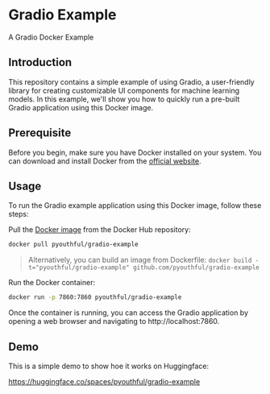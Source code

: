 # Gradio Example
A Gradio Docker Example

## Introduction

This repository contains a simple example of using Gradio, a user-friendly library for creating customizable UI components for machine learning models. In this example, we'll show you how to quickly run a pre-built Gradio application using this Docker image.

## Prerequisite

Before you begin, make sure you have Docker installed on your system. You can download and install Docker from the [official website](https://www.docker.com/get-started).

## Usage

To run the Gradio example application using this Docker image, follow these steps:

Pull the [Docker image]([https://hub.docker.com/repository/docker/pyouthful/gradio-example](https://hub.docker.com/repository/docker/pyouthful/gradio-example/tags?page=1&ordering=last_updated)) from the Docker Hub repository:
```bash
docker pull pyouthful/gradio-example
```
> Alternatively, you can build an image from Dockerfile: `docker build -t="pyouthful/gradio-example" github.com/pyouthful/gradio-example`

Run the Docker container:
```bash
docker run -p 7860:7860 pyouthful/gradio-example
```
Once the container is running, you can access the Gradio application by opening a web browser and navigating to http://localhost:7860.

## Demo

This is a simple demo to show hoe it works on Huggingface:

https://huggingface.co/spaces/pyouthful/gradio-example



